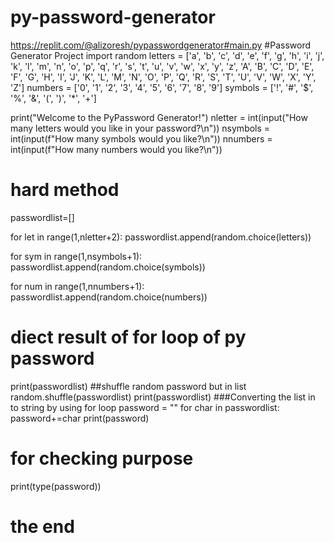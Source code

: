 # py-password-generator
https://replit.com/@alizoresh/pypasswordgenerator#main.py
#Password Generator Project
import random
letters = ['a', 'b', 'c', 'd', 'e', 'f', 'g', 'h', 'i', 'j', 'k', 'l', 'm', 'n', 'o', 'p', 'q', 'r', 's', 't', 'u', 'v', 'w', 'x', 'y', 'z', 'A', 'B', 'C', 'D', 'E', 'F', 'G', 'H', 'I', 'J', 'K', 'L', 'M', 'N', 'O', 'P', 'Q', 'R', 'S', 'T', 'U', 'V', 'W', 'X', 'Y', 'Z']
numbers = ['0', '1', '2', '3', '4', '5', '6', '7', '8', '9']
symbols = ['!', '#', '$', '%', '&', '(', ')', '*', '+']

print("Welcome to the PyPassword Generator!")
nletter = int(input("How many letters would you like in your password?\n")) 
nsymbols = int(input(f"How many symbols would you like?\n"))
nnumbers = int(input(f"How many numbers would you like?\n"))

# hard method
passwordlist=[]

for let in range(1,nletter+2):
  passwordlist.append(random.choice(letters))
  
for sym in range(1,nsymbols+1):
  passwordlist.append(random.choice(symbols))
  
for num in range(1,nnumbers+1):
  passwordlist.append(random.choice(numbers))
# diect result of for loop of py password
print(passwordlist)
##shuffle random password but in list
random.shuffle(passwordlist)
print(passwordlist)
###Converting the list in to string by using for loop
password = ""
for char in passwordlist:
  password+=char
print(password)
# for checking purpose
print(type(password))
# the end
